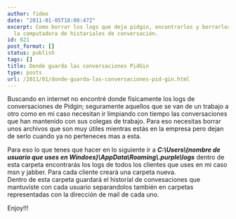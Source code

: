 ```yaml
---
author: fideo
date: "2011-01-05T18:00:47Z"
excerpt: Como borrar los logs que deja pidgin, encontrarlos y borrarlos. Dejar limpia
  la computadora de histariales de conversación.
id: 621
post_format: []
status: publish
tags: []
title: Donde guarda las conversaciones PidGin
type: posts
url: /2011/01/donde-guarda-las-conversaciones-pid-gin.html
---
```

Buscando en internet no encontré donde físicamente los logs de conversaciones de Pidgin; seguramente aquellos que se van de un trabajo a otro como en mi caso necesitan ir limpiando con tiempo las conversaciones que han mantenido con sus colegas de trabajo. Para eso necesitas borrar unos archivos que son muy útiles mientras estás en la empresa pero dejan de serlo cuando ya no perteneces mas a esta.

Para eso lo que tenes que hacer en lo siguiente ir a ***C:\\Users\\(nombre de usuario que uses en Windoes)\\AppData\\Roaming\\.purple\\logs*** dentro de esta carpeta encontrarás los logs de todos los clientes que uses en mi caso msn y jabber. Para cada cliente creará una carpeta nueva.  
Dentro de esta carpeta guardará el historíal de convesaciones que mantuviste con cada usuario separandolos también en carpetas representadas con la dirección de mail de cada uno.

Enjoy!!!
